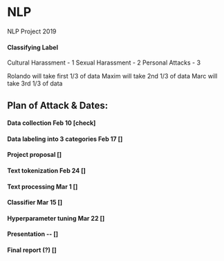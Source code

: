 # NLP
NLP Project 2019


#### Classifying Label

Cultural Harassment - 1 
Sexual Harassment - 2
Personal Attacks - 3

Rolando will take first 1/3 of data
Maxim will take 2nd 1/3 of data
Marc will take 3rd 1/3 of data

## Plan of Attack & Dates:
#### Data collection 			Feb 10  [check]

#### Data labeling into 3 categories	Feb 17 []
#### Project proposal			[]
#### Text tokenization			Feb 24 []
#### Text processing			Mar 1 []
#### Classifier				Mar 15 []
#### Hyperparameter tuning		Mar 22 []
#### Presentation				-- []
#### Final report (?) []
